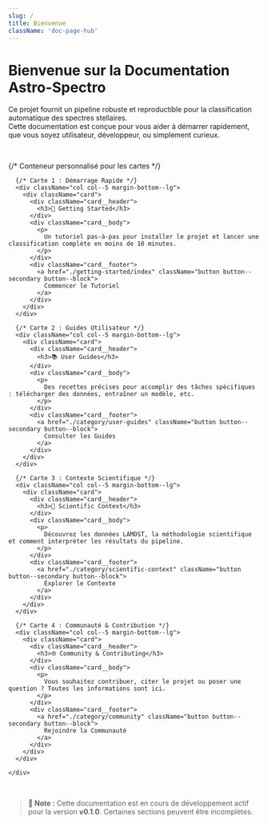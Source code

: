 ```yaml
---
slug: /
title: Bienvenue
className: 'doc-page-hub'
---
```


<div style={{textAlign: 'center'}}>

# Bienvenue sur la Documentation Astro-Spectro

Ce projet fournit un pipeline robuste et reproductible pour la classification automatique des spectres stellaires.
<br/>
Cette documentation est conçue pour vous aider à démarrer rapidement, que vous soyez utilisateur, développeur, ou simplement curieux.

</div>

<br/>

{/* Conteneur personnalisé pour les cartes */}
<div className="hub-container">
  <div className="container">
    <div className="row justify-content--center">
    
      {/* Carte 1 : Démarrage Rapide */}
      <div className="col col--5 margin-bottom--lg">
        <div className="card">
          <div className="card__header">
            <h3>🚀 Getting Started</h3>
          </div>
          <div className="card__body">
            <p>
              Un tutoriel pas-à-pas pour installer le projet et lancer une classification complète en moins de 10 minutes.
            </p>
          </div>
          <div className="card__footer">
            <a href="./getting-started/index" className="button button--secondary button--block">
              Commencer le Tutoriel
            </a>
          </div>
        </div>
      </div>

      {/* Carte 2 : Guides Utilisateur */}
      <div className="col col--5 margin-bottom--lg">
        <div className="card">
          <div className="card__header">
            <h3>📚 User Guides</h3>
          </div>
          <div className="card__body">
            <p>
              Des recettes précises pour accomplir des tâches spécifiques : télécharger des données, entraîner un modèle, etc.
            </p>
          </div>
          <div className="card__footer">
            <a href="./category/user-guides" className="button button--secondary button--block">
              Consulter les Guides
            </a>
          </div>
        </div>
      </div>

      {/* Carte 3 : Contexte Scientifique */}
      <div className="col col--5 margin-bottom--lg">
        <div className="card">
          <div className="card__header">
            <h3>🔬 Scientific Context</h3>
          </div>
          <div className="card__body">
            <p>
              Découvrez les données LAMOST, la méthodologie scientifique et comment interpréter les résultats du pipeline.
            </p>
          </div>
          <div className="card__footer">
            <a href="./category/scientific-context" className="button button--secondary button--block">
              Explorer le Contexte
            </a>
          </div>
        </div>
      </div>

      {/* Carte 4 : Communauté & Contribution */}
      <div className="col col--5 margin-bottom--lg">
        <div className="card">
          <div className="card__header">
            <h3>🌐 Community & Contributing</h3>
          </div>
          <div className="card__body">
            <p>
              Vous souhaitez contribuer, citer le projet ou poser une question ? Toutes les informations sont ici.
            </p>
          </div>
          <div className="card__footer">
            <a href="./category/community" className="button button--secondary button--block">
              Rejoindre la Communauté
            </a>
          </div>
        </div>
      </div>
    
    </div>
  </div>
</div>


<br/>

> **🚧 Note :** Cette documentation est en cours de développement actif pour la version **v0.1.0**. Certaines sections peuvent être incomplètes.